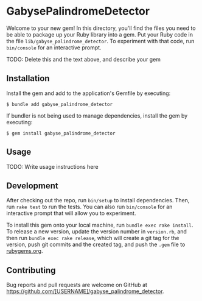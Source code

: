 # GabysePalindromeDetector

Welcome to your new gem! In this directory, you'll find the files you need to be able to package up your Ruby library into a gem. Put your Ruby code in the file `lib/gabyse_palindrome_detector`. To experiment with that code, run `bin/console` for an interactive prompt.

TODO: Delete this and the text above, and describe your gem

## Installation

Install the gem and add to the application's Gemfile by executing:

    $ bundle add gabyse_palindrome_detector

If bundler is not being used to manage dependencies, install the gem by executing:

    $ gem install gabyse_palindrome_detector

## Usage

TODO: Write usage instructions here

## Development

After checking out the repo, run `bin/setup` to install dependencies. Then, run `rake test` to run the tests. You can also run `bin/console` for an interactive prompt that will allow you to experiment.

To install this gem onto your local machine, run `bundle exec rake install`. To release a new version, update the version number in `version.rb`, and then run `bundle exec rake release`, which will create a git tag for the version, push git commits and the created tag, and push the `.gem` file to [rubygems.org](https://rubygems.org).

## Contributing

Bug reports and pull requests are welcome on GitHub at https://github.com/[USERNAME]/gabyse_palindrome_detector.
